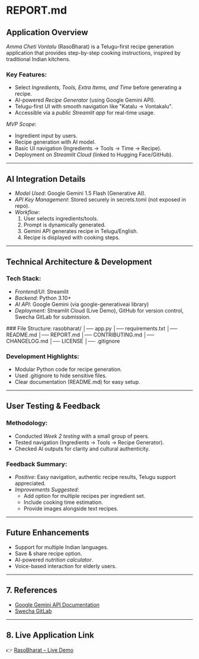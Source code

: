 # REPORT.md

##  Application Overview
*Amma Cheti Vontalu* (RasoBharat) is a Telugu-first recipe generation application that provides step-by-step cooking instructions, inspired by traditional Indian kitchens.  

### Key Features:
- Select *Ingredients, Tools, Extra Items, and Time* before generating a recipe.
- AI-powered *Recipe Generator* (using Google Gemini API).
- Telugu-first UI with smooth navigation like "Katalu → Vontakalu".
- Accessible via a *public Streamlit app* for real-time usage.

*MVP Scope*:
- Ingredient input by users.
- Recipe generation with AI model.
- Basic UI navigation (Ingredients → Tools → Time → Recipe).
- Deployment on *Streamlit Cloud* (linked to Hugging Face/GitHub).

---

##  AI Integration Details
- *Model Used*: Google Gemini 1.5 Flash (Generative AI).
- *API Key Management*: Stored securely in secrets.toml (not exposed in repo).
- *Workflow*:
  1. User selects ingredients/tools.
  2. Prompt is dynamically generated.
  3. Gemini API generates recipe in Telugu/English.
  4. Recipe is displayed with cooking steps.

---

##  Technical Architecture & Development
### Tech Stack:
- *Frontend/UI*: Streamlit
- *Backend*: Python 3.10+
- *AI API*: Google Gemini (via google-generativeai library)
- *Deployment*: Streamlit Cloud (Live Demo), GitHub for version control, Swecha GitLab for submission.

### File Structure:
rasobharat/
│── app.py
│── requirements.txt
│── README.md
│── REPORT.md
│── CONTRIBUTING.md
│── CHANGELOG.md
│── LICENSE
│── .gitignore

### Development Highlights:
- Modular Python code for recipe generation.
- Used .gitignore to hide sensitive files.
- Clear documentation (README.md) for easy setup.

---

##  User Testing & Feedback
### Methodology:
- Conducted *Week 2 testing* with a small group of peers.
- Tested navigation (Ingredients → Tools → Recipe Generator).
- Checked AI outputs for clarity and cultural authenticity.

### Feedback Summary:
- *Positive*: Easy navigation, authentic recipe results, Telugu support appreciated.
- *Improvements Suggested*:
  - Add option for multiple recipes per ingredient set.
  - Include cooking time estimation.
  - Provide images alongside text recipes.

---

##  Future Enhancements
- Support for multiple Indian languages.
- Save & share recipe option.
- AI-powered *nutrition calculator*.
- Voice-based interaction for elderly users.

---

## 7. References
- [Google Gemini API Documentation](https://ai.google.dev/)
- [Swecha GitLab](https://code.swecha.org/)

---

## 8. Live Application Link
👉 [RasoBharat – Live Demo](https://a3zabek2hajlvsofxcdpsd.streamlit.app/)
